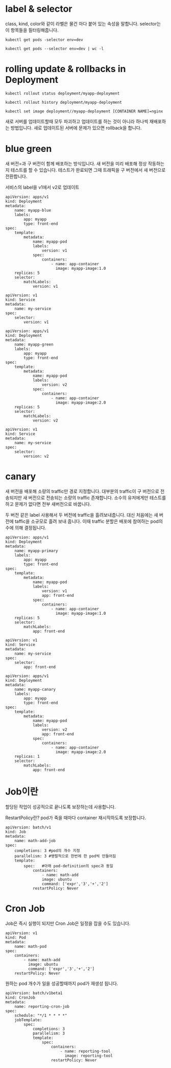 # label & selector

class, kind, color와 같이 라벨은 물건 마다 붙어 있는 속성을 말합니다.
selector는 이 항목들을 필터링해줍니다.


`kubectl get pods -selector env=dev`

`kubectl get pods --selector env=dev | wc -l`

# rolling update & rollbacks in Deployment

`kubectl rollout status deployment/myapp-deployment`

`kubectl rollout history deployment/myapp-deployment`

`kubectl set image deployment//myapp-deployment [CONTAINER NAME]=nginx`

새로 서버를 업데이트할때 모두 파괴하고 업데이트를 하는 것이 아니라 하나씩 재배포하는 방법입니다.
새로 업데이트된 서버에 문제가 있으면 rollback을 합니다.

# blue green
새 버전=과 구 버전이 함께 배포하는 방식입니다. 새 버전을 미리 배포해 정상 작동하는지 테스트를 할 수 있습니다. 테스트가 완료되면 그때 트래픽을 구 버전에서 새 버전으로 전환합니다. 

서비스의 label을 v1에서 v2로 업데이트
```
apiVersion: apps/v1
kind: Deployment
metadata:
    name: myapp-blue
    labels:
        app: myapp
        type: front-end
spec:
    template:
        metadata:
            name: myapp-pod
            labels:
                version: v1
            spec:
                containers:
                    - name: app-container
                      image: myapp-image:1.0
    replicas: 5
    selector:
        matchLabels:
            version: v1
```


```
apiVersion: v1
kind: Service
metadata:
    name: my-service
spec:
    selector:
        version: v1
```

```
apiVersion: apps/v1
kind: Deployment
metadata:
    name: myapp-green
    labels:
        app: myapp
        type: front-end
spec:
    template:
        metadata:
            name: myapp-pod
            labels:
                version: v2
            spec:
                containers:
                    - name: app-container
                      image: myapp-image:2.0
    replicas: 5
    selector:
        matchLabels:
            version: v2
```


```
apiVersion: v1
kind: Service
metadata:
    name: my-service
spec:
    selector:
        version: v2
```

# canary

새 버전을 배포해 소량의 traffic만 경로 지정합니다.
대부분의 traffic이 구 버전으로 전송되지만 새 버전으로 전송되는 소량의 traffic 존재합니다. 소수의 유저에게만 테스트를 하고 문제가 없다면 전부 새버전으로 바꿉니다.


두 버전 같은 label 사용해서 두 버전에 traffic을 흘려보내줍니다. 대신 처음에는 새 버전에 taffic을 소규모로 흘려 보내 줍니다. 이때 traffic 분할은 배포에 참여하는 pod의 수에 의해 결정됩니다.

```
apiVersion: apps/v1
kind: Deployment
metadata:
    name: myapp-primary
    labels:
        app: myapp
        type: front-end
spec:
    template:
        metadata:
            name: myapp-pod
            labels:
                version: v1
                app: front-end
            spec:
                containers:
                    - name: app-container
                      image: myapp-image:1.0
    replicas: 5
    selector:
        matchLabels:
            app: front-end
```

```
apiVersion: v1
kind: Service
metadata:
    name: my-service
spec:
    selector:
        app: front-end
```

```
apiVersion: apps/v1
kind: Deployment
metadata:
    name: myapp-canary
    labels:
        app: myapp
        type: front-end
spec:
    template:
        metadata:
            name: myapp-pod
            labels:
                version: v2
                app: front-end
            spec:
                containers:
                    - name: app-container
                      image: myapp-image:2.0
    replicas: 1
    selector:
        matchLabels:
            app: front-end
```

# Job이란

할당된 작업이 성공적으로 끝나도록 보장하는데 사용합니다.

RestartPolicy란?
pod가 죽을 때마다 container 재시작하도록 보장합니다.

```
apiVersion: batch/v1
kind: Job
metadata:
    name: math-add-job
spec:
    completions: 3 #pod의 개수 지정
    parallelism: 3 #병렬적으로 한번에 한 pod씩 만들어짐
    template:
        spec:   #아래 pod-definition의 spec과 동일
            containers:
                - name: math-add
                image: ubuntu
                command: ['expr','3','+','2']
            restartPolicy: Never
```

# Cron Job

Job은 즉시 실행이 되지만 Cron Job은 일정을 잡을 수도 있습니다.



```
apiVersion: v1
kind: Pod
metadata:
    name: math-pod
spec:
    containers:
        - name: math-add
          image: ubuntu
          command: ['expr','3','+','2']
    restartPolicy: Never
```

원하는 pod 개수가 일을 성공할때까지 pod가 재생성 됩니다.



```
apiVersion: batch/v1beta1
kind: CronJob
metadata:
    name: reporting-cron-job
spec:
    schedule: "*/1 * * * *"
    jobTemplate:
        spec:
            completions: 3
            parallelism: 3
            template:
                spec:
                    containers:
                        - name: reporting-tool
                          image: reporting-tool
                    restartPolicy: Never
```


